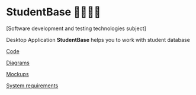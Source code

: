# StudentBase 👩‍🎓👨‍🎓


[Software development and testing technologies subject]

Desktop Application **StudentBase** helps you to work with student database

[Code](https://github.com/GoRunMaxim/StudentBase/tree/main/Documents/Code)

[Diagrams](https://github.com/GoRunMaxim/StudentBase/blob/main/Documents/Diagrams/diagramList.md)

[Mockups](https://github.com/GoRunMaxim/StudentBase/blob/main/Documents/Mockups/mockups.md)

[System requirements](https://github.com/GoRunMaxim/StudentBase/blob/main/Documents/Requirements/SRS.md)
